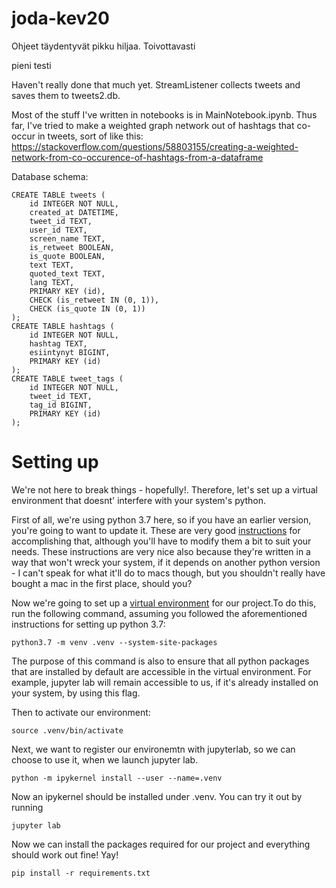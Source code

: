 # joda-kev20

Ohjeet täydentyvät pikku hiljaa. Toivottavasti

pieni testi

Haven't really done that much yet. StreamListener collects tweets and saves them to tweets2.db.

Most of the stuff I've written in notebooks is in MainNotebook.ipynb. Thus far, I've tried to make
a weighted graph network out of hashtags that co-occur in tweets, sort of like this:
https://stackoverflow.com/questions/58803155/creating-a-weighted-network-from-co-occurence-of-hashtags-from-a-dataframe

Database schema:

```
CREATE TABLE tweets (
	id INTEGER NOT NULL, 
	created_at DATETIME, 
	tweet_id TEXT, 
	user_id TEXT, 
	screen_name TEXT, 
	is_retweet BOOLEAN, 
	is_quote BOOLEAN, 
	text TEXT, 
	quoted_text TEXT, 
	lang TEXT, 
	PRIMARY KEY (id), 
	CHECK (is_retweet IN (0, 1)), 
	CHECK (is_quote IN (0, 1))
);
CREATE TABLE hashtags (
	id INTEGER NOT NULL, 
	hashtag TEXT, 
	esiintynyt BIGINT, 
	PRIMARY KEY (id)
);
CREATE TABLE tweet_tags (
	id INTEGER NOT NULL, 
	tweet_id TEXT, 
	tag_id BIGINT, 
	PRIMARY KEY (id)
);
```

# Setting up

We're not here to break things - hopefully!. Therefore, let's set up a virtual environment that doesnt' interfere with your system's python.

First of all, we're using python 3.7 here, so if you have an earlier version, you're going to want to update it. These are very good [instructions](https://copdips.com/2019/10/installing-python3-on-ubuntu.html) for accomplishing that, although you'll have to modify them a bit to suit your needs. These instructions are very nice also because they're written in a way that won't wreck your system, if it depends on another python version - I can't speak for what it'll do to macs though, but you shouldn't really have bought a mac in the first place, should you?

Now we're going to set up a [virtual environment](https://zainrizvi.io/blog/jupyter-notebooks-best-practices-use-virtual-environments/) for our project.To do this, run the following command, assuming you followed the aforementioned instructions for setting up python 3.7:

```
python3.7 -m venv .venv --system-site-packages
```

The purpose of this command is also to ensure that all python packages that are installed by default are accessible in the virtual environment. For example, jupyter lab will remain accessible to us, if it's already installed on your system, by using this flag.

Then to activate our environment:

```
source .venv/bin/activate
```

Next, we want to register our environemtn with jupyterlab, so we can choose to use it, when we launch jupyter lab.

```
python -m ipykernel install --user --name=.venv
```

Now an ipykernel should be installed under .venv. You can try it out by running

```
jupyter lab
```



Now we can install the packages required for our project and everything should work out fine! Yay!

```
pip install -r requirements.txt
```
